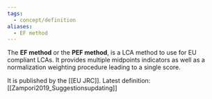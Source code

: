 ```yaml
---
tags:
  - concept/definition
aliases:
  - EF method
---
```

The **EF method** or the **PEF method**, is a LCA method to use for EU compliant LCAs. It provides multiple midpoints indicators as well as a normalization weighting procedure leading to a single score.

It is published by the [[EU JRC]].
Latest definition: [[Zampori2019_Suggestionsupdating]]
